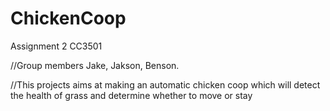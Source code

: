 # ChickenCoop
Assignment 2 CC3501

//Group members Jake, Jakson, Benson.

//This projects aims at making an automatic chicken coop which will detect the health of grass and determine whether to move or stay
